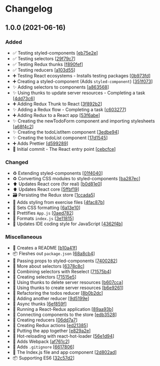 # Changelog

<a name="1.0.0"></a>
## 1.0.0 (2021-06-16)

### Added

- ✅ Testing styled-components [[eb75e2e](https://github.com/SturmB/react-ecosystems/commit/eb75e2e83c98a80d646b0b69bb4e1339d93be605)]
- ✅ Testing selectors [[29f79c7](https://github.com/SturmB/react-ecosystems/commit/29f79c743dfacb11ebddd0d2766b6a1931de0511)]
- ✅ Testing Redux thunks [[f890fef](https://github.com/SturmB/react-ecosystems/commit/f890fef326362bf81b1dd570f40ed7e10b4673bc)]
- ✅ Testing reducers [[a103d55](https://github.com/SturmB/react-ecosystems/commit/a103d5562552f2beda22f4f227d65ed464ae9fa2)]
- ➕ Testing React ecosystems - Installs testing packages [[0b973fd](https://github.com/SturmB/react-ecosystems/commit/0b973fd2cefcd1a8a278f9e7944775c13bf867f7)]
- ➕ Creating a styled-component (Adds `styled-component`) [[351f073](https://github.com/SturmB/react-ecosystems/commit/351f073cf6e13d834a522f0eac46bd7f064461b7)]
- ✨ Adding selectors to components [[a863568](https://github.com/SturmB/react-ecosystems/commit/a86356804221d72d8f3f7acf333344cd58b4a182)]
- ✨ Using thunks to update server resources - Completing a task [[4dd73c6](https://github.com/SturmB/react-ecosystems/commit/4dd73c69eb2851ada840b83ac4683ac29e18050b)]
- ➕ Adding Redux Thunk to React [[3f892b2](https://github.com/SturmB/react-ecosystems/commit/3f892b2947436df20832ff57f23440081d833da4)]
- ✨ Adding a Redux flow - Completing a task [[c603277](https://github.com/SturmB/react-ecosystems/commit/c60327712dee71c78bfbb9cab62e1b606384d504)]
- ➕ Adding Redux to a React app [[53f6abe](https://github.com/SturmB/react-ecosystems/commit/53f6abe4894efdf33e2d5a43c10c188ef95dd1e1)]
- ✨ Creating the newTodoForm component and importing stylesheets [[a68f4c2](https://github.com/SturmB/react-ecosystems/commit/a68f4c22a1c44530789afd9440a47386420abe29)]
- ✨ Creating the todoListItem component [[3edbe94](https://github.com/SturmB/react-ecosystems/commit/3edbe948ab28dc2aa3d1f8d023435a7ad9761308)]
- ✨ Creating the todoList component [[17d1545](https://github.com/SturmB/react-ecosystems/commit/17d1545c438445d4543094e80b971de19beefffb)]
- ➕ Adds Prettier [[d599289](https://github.com/SturmB/react-ecosystems/commit/d599289d37722c16fdab9a38b42ccb5592e33da9)]
- 🎉 Initial commit - The React entry point [[cebcfce](https://github.com/SturmB/react-ecosystems/commit/cebcfce3f5570ca7d85a687d7cf0be68a96740aa)]

### Changed

- ♻️ Extending styled-components [[01f4040](https://github.com/SturmB/react-ecosystems/commit/01f40400c238d7b055845f93367445a7ba273ea9)]
- ♻️ Converting CSS modules to styled-components [[ba287ec](https://github.com/SturmB/react-ecosystems/commit/ba287ece99ec770854e97dad590e25ed980beac3)]
- ⬆️ Updates React core (for real) [[b0d81e0](https://github.com/SturmB/react-ecosystems/commit/b0d81e0d59ba918b88d23333761609db37f70994)]
- ⬆️ Updates React core [[5ffbf19](https://github.com/SturmB/react-ecosystems/commit/5ffbf199d30e46722a3a695724aab0da3819abf9)]
- 🗃️ Persisting the Redux store [[1ccada5](https://github.com/SturmB/react-ecosystems/commit/1ccada5644ac34f84ea3c33a34d77e5a85513b48)]
- 💄 Adds styling from exercise files [[4fac87b](https://github.com/SturmB/react-ecosystems/commit/4fac87b0caf9b90d45c2f39d4ad34fcee5958174)]
- 🔧 Sets CSS formatting [[6a13e10](https://github.com/SturmB/react-ecosystems/commit/6a13e1008f024f72a022fff7fde6512db2dafc2e)]
- 🎨 Prettifies `App.js` [[0aed782](https://github.com/SturmB/react-ecosystems/commit/0aed782919eb348c906839450ce325a7a612f195)]
- 🎨 Formats `index.js` [[3e11815](https://github.com/SturmB/react-ecosystems/commit/3e118154bc687f65da1d5e89b505878dfedd8b5a)]
- 🔧 Updates IDE coding style for JavaScript [[4362f4b](https://github.com/SturmB/react-ecosystems/commit/4362f4bc0bb326992c8a51143b59d1e9d5b1b099)]

### Miscellaneous

- 📝 Creates a README [[b10a41f](https://github.com/SturmB/react-ecosystems/commit/b10a41f40687ddbb1f11af77cfd93fa0663ac20c)]
- 📦 Fleshes out `package.json` [[68a8cb4](https://github.com/SturmB/react-ecosystems/commit/68a8cb436485e312a1bfda886dd3fc9699aa7188)]
- 🚧 Passing props to styled-components [[7400282](https://github.com/SturmB/react-ecosystems/commit/7400282178dbd6974fb71b775f6e3b3340fb7c5d)]
- 🚧 More about selectors [[6378c8c](https://github.com/SturmB/react-ecosystems/commit/6378c8c7d9e7afb2910f9937e2254f706e4114d4)]
- 🚧 Combining selectors with Reselect [[71575b4](https://github.com/SturmB/react-ecosystems/commit/71575b4b028e63f1bb5330b613e23c2c44b88a30)]
- 🚧 Creating selectors [[71515e5](https://github.com/SturmB/react-ecosystems/commit/71515e5039812cdce28cc80fb947358bd239c914)]
- 🚧 Using thunks to delete server resources [[b607cca](https://github.com/SturmB/react-ecosystems/commit/b607cca05a112ce22ee5476e49caf2c99959f7be)]
- 🚧 Using thunks to create server resources [[b6e9261](https://github.com/SturmB/react-ecosystems/commit/b6e9261f64669e121b338cc2967b9e0a0c939701)]
- 🚧 Refactoring the todos reducer [[8b0b2dc](https://github.com/SturmB/react-ecosystems/commit/8b0b2dc233cff55529ca51bc597f306bf43b9fac)]
- 🚧 Adding another reducer [[9d5199e](https://github.com/SturmB/react-ecosystems/commit/9d5199e51a9414457a8fcbcd0cc12fe7a64c40b1)]
- 🚧 Async thunks [[6ef859f](https://github.com/SturmB/react-ecosystems/commit/6ef859fc75fc54572bdfbb6d7a92bab4c5754955)]
- 🚧 Running a React-Redux application [[89aa93b](https://github.com/SturmB/react-ecosystems/commit/89aa93b5b1d182921422bc7df1d8e8ff2379097b)]
- 🚧 Connecting components to the store [[edb3528](https://github.com/SturmB/react-ecosystems/commit/edb3528ddc8babb370c4767cb725c46c7014022d)]
- 🚧 Creating reducers [[06dd7a7](https://github.com/SturmB/react-ecosystems/commit/06dd7a75af8fc07f1fd984d174ace6a297a9db2b)]
- 🚧 Creating Redux actions [[ed21385](https://github.com/SturmB/react-ecosystems/commit/ed21385216c318982f35fb93d036bc81b43b4952)]
- 🚧 Putting the app together [[e829a2e](https://github.com/SturmB/react-ecosystems/commit/e829a2e9a8a26c99bb391c2d0a91c0cc2bc10d24)]
- 🔨 Hot-reloading with react-hot-loader [[56e1d94](https://github.com/SturmB/react-ecosystems/commit/56e1d9496283d946a8521525eeb7ab3b5cc6044c)]
- 🔨 Adds Webpack [[af761c2](https://github.com/SturmB/react-ecosystems/commit/af761c233cab5ec2ee80a2d7f2e6b04d62b9daf5)]
- 🙈 Adds `.gitignore` [[6617806](https://github.com/SturmB/react-ecosystems/commit/6617806e75fbd135f024c8764e58e6cff0ad75f6)]
- 🚧 The Index.js file and app component [[2d802ad](https://github.com/SturmB/react-ecosystems/commit/2d802ad46c51c9882e1bdcf0ebe5efc7c64b37a2)]
- 📦 Supporting ES6 [[32c57d2](https://github.com/SturmB/react-ecosystems/commit/32c57d27ebb86a5f04b4f74ae6276eb83670602d)]



